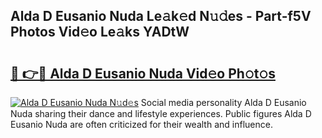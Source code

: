 ## Alda D Eusanio Nuda Le𝚊k𝚎d N𝚞𝚍es - Part-f5V Photos Vid𝚎o Le𝚊ks YADtW

# <h2><a href="http://fbbwxda.evod.top/?m=Alda+D+Eusanio+Nuda">🔗 👉🔴 Alda D Eusanio Nuda Vid𝚎o Ph𝚘t𝚘s</a></h2>

[![Alda D Eusanio Nuda N𝚞d𝚎s](https://i.imgur.com/8V9OHl7.gif)](http://fbbwxda.evod.top/?m=Alda+D+Eusanio+Nuda)
Social media personality Alda D Eusanio Nuda sharing their dance and lifestyle experiences. Public figures Alda D Eusanio Nuda are often criticized for their wealth and influence. 
